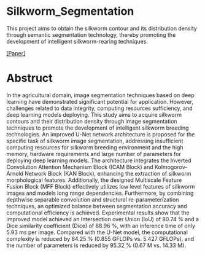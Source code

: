 # Silkworm_Segmentation
This project aims to obtain the silkworm contour and its distribution density through semantic segmentation technology, thereby promoting the development of intelligent silkworm-rearing techniques.

[[Paper]](https://doi.org/10.1016/j.atech.2025.101274)

# Abstruct

In the agricultural domain, image segmentation techniques based on deep learning have demonstrated significant potential for application. However, challenges related to data integrity, computing resources sufficiency, and deep learning models deploying. This study aims to acquire silkworm contours and their distribution density through image segmentation techniques to promote the development of intelligent silkworm breeding technologies. An improved U-Net network architecture is proposed for the specific task of silkworm image segmentation, addressing insufficient computing resources for silkworm breeding environment and the high memory, hardware requirements and large number of parameters for deploying deep learning models. The architecture integrates the Inverted Convolution Attention Mechanism Block (ICAM Block) and Kolmogorov-Arnold Network Block (KAN Block), enhancing the extraction of silkworm morphological features. Additionally, the designed Multiscale Feature Fusion Block (MFF Block) effectively utilizes low level features of silkworm images and models long range dependencies. Furthermore, by combining depthwise separable convolution and structural re-parameterization techniques, an optimized balance between segmentation accuracy and computational efficiency is achieved. Experimental results show that the improved model achieved an Intersection over Union (IoU) of 80.74 % and a Dice similarity coefficient (Dice) of 88.96 %, with an inference time of only 5.93 ms per image. Compared with the U-Net model, the computational complexity is reduced by 84.25 % (0.855 GFLOPs vs. 5.427 GFLOPs), and the number of parameters is reduced by 95.32 % (0.67 M vs. 14.33 M).



